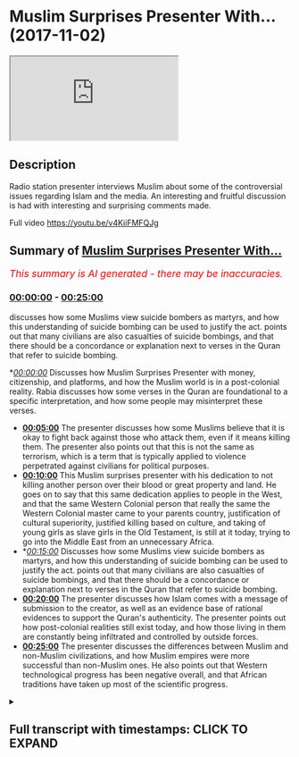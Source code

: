 # Muslim Surprises Presenter With... (2017-11-02)

<iframe loading='lazy' src='https://www.youtube.com/embed/VtiHUsuKhlE'></iframe>

## Description

Radio station presenter interviews Muslim about some of the controversial issues regarding Islam and the media. An interesting and fruitful discussion is had with interesting and surprising comments made.

Full video 
https://youtu.be/v4KiiFMFQJg

## Summary of [Muslim Surprises Presenter With...](https://www.youtube.com/watch?v=VtiHUsuKhlE)


*<span style="color:red; font-size:125%">This summary is AI generated - there may be inaccuracies</span>. [](/)*

### [00:00:00](https://www.youtube.com/watch?v=VtiHUsuKhlE&t=0) - [00:25:00](https://www.youtube.com/watch?v=VtiHUsuKhlE&t=1500)

discusses how some Muslims view suicide bombers as martyrs, and how this understanding of suicide bombing can be used to justify the act. points out that many civilians are also casualties of suicide bombings, and that there should be a concordance or explanation next to verses in the Quran that refer to suicide bombing.

**[00:00:00](https://www.youtube.com/watch?v=VtiHUsuKhlE&t=0)* Discusses how Muslim Surprises Presenter with money, citizenship, and platforms, and how the Muslim world is in a post-colonial reality. Rabia discusses how some verses in the Quran are foundational to a specific interpretation, and how some people may misinterpret these verses.
* **[00:05:00](https://www.youtube.com/watch?v=VtiHUsuKhlE&t=300)** The presenter discusses how some Muslims believe that it is okay to fight back against those who attack them, even if it means killing them. The presenter also points out that this is not the same as terrorism, which is a term that is typically applied to violence perpetrated against civilians for political purposes.
* **[00:10:00](https://www.youtube.com/watch?v=VtiHUsuKhlE&t=600)** This Muslim surprises presenter with his dedication to not killing another person over their blood or great property and land. He goes on to say that this same dedication applies to people in the West, and that the same Western Colonial person that really the same the Western Colonial master came to your parents country, justification of cultural superiority, justified killing based on culture, and taking of young girls as slave girls in the Old Testament, is still at it today, trying to go into the Middle East from an unnecessary Africa.
* **[00:15:00](https://www.youtube.com/watch?v=VtiHUsuKhlE&t=900)* Discusses how some Muslims view suicide bombers as martyrs, and how this understanding of suicide bombing can be used to justify the act. points out that many civilians are also casualties of suicide bombings, and that there should be a concordance or explanation next to verses in the Quran that refer to suicide bombing.
* **[00:20:00](https://www.youtube.com/watch?v=VtiHUsuKhlE&t=1200)** The presenter discusses how Islam comes with a message of submission to the creator, as well as an evidence base of rational evidences to support the Quran's authenticity. The presenter points out how post-colonial realities still exist today, and how those living in them are constantly being infiltrated and controlled by outside forces.
* **[00:25:00](https://www.youtube.com/watch?v=VtiHUsuKhlE&t=1500)** The presenter discusses the differences between Muslim and non-Muslim civilizations, and how Muslim empires were more successful than non-Muslim ones. He also points out that Western technological progress has been negative overall, and that African traditions have taken up most of the scientific progress.

<details><summary><h2>Full transcript with timestamps: CLICK TO EXPAND</h2></summary>

[0:00:00](https://youtu.be/VtiHUsuKhlE?t=0) finances play a massive part in this but  
[0:00:03](https://youtu.be/VtiHUsuKhlE?t=3) let's say go peace-loving or the ones  
[0:00:07](https://youtu.be/VtiHUsuKhlE?t=7) that follow Islam in the correct fashion  
[0:00:09](https://youtu.be/VtiHUsuKhlE?t=9) let's say in Saudi Arabia they they have  
[0:00:12](https://youtu.be/VtiHUsuKhlE?t=12) billions why would they not use that -  
[0:00:15](https://youtu.be/VtiHUsuKhlE?t=15) instead of giving citizenship - oh yeah  
[0:00:19](https://youtu.be/VtiHUsuKhlE?t=19) but still and now there's a massive  
[0:00:21](https://youtu.be/VtiHUsuKhlE?t=21) platform for us knowing certainty has  
[0:00:23](https://youtu.be/VtiHUsuKhlE?t=23) sadly Rabia citizenship yeah tell me  
[0:00:25](https://youtu.be/VtiHUsuKhlE?t=25) baby they'd have platforms their biggest  
[0:00:27](https://youtu.be/VtiHUsuKhlE?t=27) biggest channel anti-derivative arabiya  
[0:00:29](https://youtu.be/VtiHUsuKhlE?t=29) and it's almost you could say liberal  
[0:00:31](https://youtu.be/VtiHUsuKhlE?t=31) channel yes it's a liberal channel in  
[0:00:33](https://youtu.be/VtiHUsuKhlE?t=33) the sense they promote you could cook  
[0:00:35](https://youtu.be/VtiHUsuKhlE?t=35) you could say you could argue a twist  
[0:00:37](https://youtu.be/VtiHUsuKhlE?t=37) and liberal narrative so this is ironic  
[0:00:41](https://youtu.be/VtiHUsuKhlE?t=41) in a sense that the biggest channels in  
[0:00:43](https://youtu.be/VtiHUsuKhlE?t=43) the Muslim old are promoting the same  
[0:00:45](https://youtu.be/VtiHUsuKhlE?t=45) things that the Westeros and that's due  
[0:00:49](https://youtu.be/VtiHUsuKhlE?t=49) to the ties of money oil possibly it  
[0:00:52](https://youtu.be/VtiHUsuKhlE?t=52) could be but a generous Jew - I think a  
[0:00:55](https://youtu.be/VtiHUsuKhlE?t=55) post-colonial reality now Saudi Arabia  
[0:00:58](https://youtu.be/VtiHUsuKhlE?t=58) itself is used as an example wasn't  
[0:01:00](https://youtu.be/VtiHUsuKhlE?t=60) colonized by the British yeah  
[0:01:01](https://youtu.be/VtiHUsuKhlE?t=61) but the majority of countries in North  
[0:01:04](https://youtu.be/VtiHUsuKhlE?t=64) Africa yeah including memory foam which  
[0:01:07](https://youtu.be/VtiHUsuKhlE?t=67) is Egypt were cordoned : Viper Egypt  
[0:01:09](https://youtu.be/VtiHUsuKhlE?t=69) there by Britain or France yeah so that  
[0:01:13](https://youtu.be/VtiHUsuKhlE?t=73) mentality obviously the African  
[0:01:14](https://youtu.be/VtiHUsuKhlE?t=74) countries themselves and have the other  
[0:01:16](https://youtu.be/VtiHUsuKhlE?t=76) effects of that muscular in the reality  
[0:01:18](https://youtu.be/VtiHUsuKhlE?t=78) which is why you'll find in a lot of our  
[0:01:20](https://youtu.be/VtiHUsuKhlE?t=80) countries you're getting African would  
[0:01:24](https://youtu.be/VtiHUsuKhlE?t=84) you make it more like Caribbean yeah so  
[0:01:26](https://youtu.be/VtiHUsuKhlE?t=86) what you're originally African let's say  
[0:01:29](https://youtu.be/VtiHUsuKhlE?t=89) yeah that reality has spillover to  
[0:01:32](https://youtu.be/VtiHUsuKhlE?t=92) seeing things like hey no fair and  
[0:01:34](https://youtu.be/VtiHUsuKhlE?t=94) lovely fur lovely the white is something  
[0:01:37](https://youtu.be/VtiHUsuKhlE?t=97) that wipe the skin basically so it  
[0:01:39](https://youtu.be/VtiHUsuKhlE?t=99) ranges now the post-colonial reality  
[0:01:41](https://youtu.be/VtiHUsuKhlE?t=101) ranges from finding Beauty aesthetically  
[0:01:44](https://youtu.be/VtiHUsuKhlE?t=104) have seen more white it's actually being  
[0:01:47](https://youtu.be/VtiHUsuKhlE?t=107) an agreement with everything the white  
[0:01:48](https://youtu.be/VtiHUsuKhlE?t=108) colonial post-colonial master tells you  
[0:01:50](https://youtu.be/VtiHUsuKhlE?t=110) that is true and we don't know how much  
[0:01:52](https://youtu.be/VtiHUsuKhlE?t=112) this has encroached us this is important  
[0:01:54](https://youtu.be/VtiHUsuKhlE?t=114) so much that now every question you  
[0:01:56](https://youtu.be/VtiHUsuKhlE?t=116) asked I promise you is going to have a  
[0:01:58](https://youtu.be/VtiHUsuKhlE?t=118) Western colonial post-colonial slum and  
[0:02:02](https://youtu.be/VtiHUsuKhlE?t=122) that's orient what you're going to say  
[0:02:06](https://youtu.be/VtiHUsuKhlE?t=126) we could even like before when you  
[0:02:10](https://youtu.be/VtiHUsuKhlE?t=130) before you came in Linda but you had no  
[0:02:13](https://youtu.be/VtiHUsuKhlE?t=133) crane here and we've been quoted by why  
[0:02:15](https://youtu.be/VtiHUsuKhlE?t=135) does it have I think like you said how  
[0:02:17](https://youtu.be/VtiHUsuKhlE?t=137) the Western media portrayal is why thank  
[0:02:20](https://youtu.be/VtiHUsuKhlE?t=140) you  
[0:02:21](https://youtu.be/VtiHUsuKhlE?t=141) this is it they should be the way to  
[0:02:22](https://youtu.be/VtiHUsuKhlE?t=142) lighten that disease look hat because  
[0:02:28](https://youtu.be/VtiHUsuKhlE?t=148) someone asked me platform and I'll put  
[0:02:30](https://youtu.be/VtiHUsuKhlE?t=150) you up with regards to the Koala vigil  
[0:02:34](https://youtu.be/VtiHUsuKhlE?t=154) smart broom when it's my recognizes a  
[0:02:42](https://youtu.be/VtiHUsuKhlE?t=162) smart man that makes you smart so  
[0:02:43](https://youtu.be/VtiHUsuKhlE?t=163) telling someone said that there's  
[0:02:50](https://youtu.be/VtiHUsuKhlE?t=170) certain parts of the Quran as well as  
[0:02:52](https://youtu.be/VtiHUsuKhlE?t=172) the Bible updated so when I raised  
[0:02:55](https://youtu.be/VtiHUsuKhlE?t=175) points surrounding violence yeah waging  
[0:02:58](https://youtu.be/VtiHUsuKhlE?t=178) a holy war G has once again the  
[0:03:01](https://youtu.be/VtiHUsuKhlE?t=181) post-colonial start as slot spots there  
[0:03:03](https://youtu.be/VtiHUsuKhlE?t=183) what the narratives us having with that  
[0:03:06](https://youtu.be/VtiHUsuKhlE?t=186) Polly is important to duty before I'm  
[0:03:10](https://youtu.be/VtiHUsuKhlE?t=190) going to be asking questions that people  
[0:03:11](https://youtu.be/VtiHUsuKhlE?t=191) ask me as well I'm practicing Muslim so  
[0:03:16](https://youtu.be/VtiHUsuKhlE?t=196) I just want to know when looking at the  
[0:03:19](https://youtu.be/VtiHUsuKhlE?t=199) Quran yeah how can you and see what is  
[0:03:22](https://youtu.be/VtiHUsuKhlE?t=202) metaphorically may be the case and what  
[0:03:25](https://youtu.be/VtiHUsuKhlE?t=205) it's not like before you go ok chapter 3  
[0:03:28](https://youtu.be/VtiHUsuKhlE?t=208) verse 7 who told you that it tells you  
[0:03:29](https://youtu.be/VtiHUsuKhlE?t=209) that you that submit away mmm what  
[0:03:31](https://youtu.be/VtiHUsuKhlE?t=211) commands will hum no Lupita not too  
[0:03:34](https://youtu.be/VtiHUsuKhlE?t=214) shabby and so since that this book has  
[0:03:36](https://youtu.be/VtiHUsuKhlE?t=216) in it  
[0:03:37](https://youtu.be/VtiHUsuKhlE?t=217) verses which are basically ambiguous and  
[0:03:40](https://youtu.be/VtiHUsuKhlE?t=220) other verses which are foundational to  
[0:03:42](https://youtu.be/VtiHUsuKhlE?t=222) no I'm reading the Quran how am I  
[0:03:48](https://youtu.be/VtiHUsuKhlE?t=228) supposed to know each one so one good  
[0:03:50](https://youtu.be/VtiHUsuKhlE?t=230) question as we push into the answer to a  
[0:03:51](https://youtu.be/VtiHUsuKhlE?t=231) question is that  
[0:03:52](https://youtu.be/VtiHUsuKhlE?t=232) those verses which speak in a way which  
[0:03:55](https://youtu.be/VtiHUsuKhlE?t=235) can only be interpreted in a way in one  
[0:03:57](https://youtu.be/VtiHUsuKhlE?t=237) way are the foundational verses for  
[0:03:59](https://youtu.be/VtiHUsuKhlE?t=239) example chapter 112  
[0:04:02](https://youtu.be/VtiHUsuKhlE?t=242) verse 1 to 4 put although I say DS Allah  
[0:04:05](https://youtu.be/VtiHUsuKhlE?t=245) will block one and only  
[0:04:06](https://youtu.be/VtiHUsuKhlE?t=246) so we believe in only one but did normal  
[0:04:08](https://youtu.be/VtiHUsuKhlE?t=248) so that's going to come out saying  
[0:04:10](https://youtu.be/VtiHUsuKhlE?t=250) two girls or three a Christian might say  
[0:04:12](https://youtu.be/VtiHUsuKhlE?t=252) I believe in the Trinity three one or  
[0:04:13](https://youtu.be/VtiHUsuKhlE?t=253) three  
[0:04:14](https://youtu.be/VtiHUsuKhlE?t=254) we don't have that we don't have that  
[0:04:15](https://youtu.be/VtiHUsuKhlE?t=255) confusion so we say football all I have  
[0:04:18](https://youtu.be/VtiHUsuKhlE?t=258) is a foundational verse no one can come  
[0:04:19](https://youtu.be/VtiHUsuKhlE?t=259) back and say look hold on if you don't  
[0:04:21](https://youtu.be/VtiHUsuKhlE?t=261) believe in blue velour head or we have a  
[0:04:24](https://youtu.be/VtiHUsuKhlE?t=264) different interpretation no one in the  
[0:04:25](https://youtu.be/VtiHUsuKhlE?t=265) history of Islam and I said that so  
[0:04:26](https://youtu.be/VtiHUsuKhlE?t=266) that's the foundational but that's not a  
[0:04:28](https://youtu.be/VtiHUsuKhlE?t=268) metaphoric verse and cannot be subject  
[0:04:30](https://youtu.be/VtiHUsuKhlE?t=270) to a different interpretation but then I  
[0:04:33](https://youtu.be/VtiHUsuKhlE?t=273) think you're coming from a place of  
[0:04:34](https://youtu.be/VtiHUsuKhlE?t=274) being educated because there's many  
[0:04:37](https://youtu.be/VtiHUsuKhlE?t=277) people that I feel whether that be in  
[0:04:40](https://youtu.be/VtiHUsuKhlE?t=280) rural places of the Middle East or even  
[0:04:42](https://youtu.be/VtiHUsuKhlE?t=282) here where they're looking for belonging  
[0:04:44](https://youtu.be/VtiHUsuKhlE?t=284) and they attach themselves to certain  
[0:04:45](https://youtu.be/VtiHUsuKhlE?t=285) groups how would they how you eloquently  
[0:04:48](https://youtu.be/VtiHUsuKhlE?t=288) explained that how would they know that  
[0:04:50](https://youtu.be/VtiHUsuKhlE?t=290) for example someone's message me saying  
[0:04:51](https://youtu.be/VtiHUsuKhlE?t=291) in the Quran it says and kill them  
[0:04:53](https://youtu.be/VtiHUsuKhlE?t=293) wherever you find them and turn them out  
[0:04:55](https://youtu.be/VtiHUsuKhlE?t=295) from where they have turned to you out  
[0:04:57](https://youtu.be/VtiHUsuKhlE?t=297) okay that's slow so let me let me  
[0:04:59](https://youtu.be/VtiHUsuKhlE?t=299) quickly answer both question okay boy  
[0:05:01](https://youtu.be/VtiHUsuKhlE?t=301) you've what you've posited in the first  
[0:05:03](https://youtu.be/VtiHUsuKhlE?t=303) instance is called an argument ignorance  
[0:05:05](https://youtu.be/VtiHUsuKhlE?t=305) it's a fallacy in logic okay so if you  
[0:05:07](https://youtu.be/VtiHUsuKhlE?t=307) don't know something exists it doesn't  
[0:05:08](https://youtu.be/VtiHUsuKhlE?t=308) mean as pulse so if I say okay this  
[0:05:11](https://youtu.be/VtiHUsuKhlE?t=311) person doesn't know it therefore it must  
[0:05:12](https://youtu.be/VtiHUsuKhlE?t=312) be false that's called an argument from  
[0:05:14](https://youtu.be/VtiHUsuKhlE?t=314) ignorance if I say as was the case that  
[0:05:16](https://youtu.be/VtiHUsuKhlE?t=316) Neptune doesn't exist because I can't  
[0:05:18](https://youtu.be/VtiHUsuKhlE?t=318) see it it couldn't see Neptune at one  
[0:05:19](https://youtu.be/VtiHUsuKhlE?t=319) point yeah and they have to kind of find  
[0:05:22](https://youtu.be/VtiHUsuKhlE?t=322) that you the time Neptune after you they  
[0:05:24](https://youtu.be/VtiHUsuKhlE?t=324) have to track your based on planet it  
[0:05:26](https://youtu.be/VtiHUsuKhlE?t=326) doesn't exist therefore it doesn't exist  
[0:05:28](https://youtu.be/VtiHUsuKhlE?t=328) that's an island with midnight so for my  
[0:05:29](https://youtu.be/VtiHUsuKhlE?t=329) logical perspective it doesn't carry any  
[0:05:31](https://youtu.be/VtiHUsuKhlE?t=331) weight people don't understand things  
[0:05:33](https://youtu.be/VtiHUsuKhlE?t=333) they have to get educated that Francis  
[0:05:34](https://youtu.be/VtiHUsuKhlE?t=334) Bacon said knowledge is power it's not  
[0:05:36](https://youtu.be/VtiHUsuKhlE?t=336) my problem but there is an excuse in  
[0:05:39](https://youtu.be/VtiHUsuKhlE?t=339) this time moving that it would be nice  
[0:05:40](https://youtu.be/VtiHUsuKhlE?t=340) how it is more like someone ignorant God  
[0:05:42](https://youtu.be/VtiHUsuKhlE?t=342) will take care of them  
[0:05:43](https://youtu.be/VtiHUsuKhlE?t=343) accordance with the knowledge that they  
[0:05:45](https://youtu.be/VtiHUsuKhlE?t=345) know yeah not even in Christianity if  
[0:05:47](https://youtu.be/VtiHUsuKhlE?t=347) there's life you will be treated on on  
[0:05:49](https://youtu.be/VtiHUsuKhlE?t=349) the basis of what light you know you  
[0:05:52](https://youtu.be/VtiHUsuKhlE?t=352) don't know how ever so let's look at in  
[0:05:56](https://youtu.be/VtiHUsuKhlE?t=356) the most basic way possible you have  
[0:05:58](https://youtu.be/VtiHUsuKhlE?t=358) young people that I've seen that many of  
[0:06:00](https://youtu.be/VtiHUsuKhlE?t=360) their family members are being killed  
[0:06:03](https://youtu.be/VtiHUsuKhlE?t=363) due to Western performing some program  
[0:06:05](https://youtu.be/VtiHUsuKhlE?t=365) and then they need whether it's ignorant  
[0:06:08](https://youtu.be/VtiHUsuKhlE?t=368) individual that's parts of group and  
[0:06:09](https://youtu.be/VtiHUsuKhlE?t=369) says listen the Quran justifies us going  
[0:06:12](https://youtu.be/VtiHUsuKhlE?t=372) and killing these people that are  
[0:06:13](https://youtu.be/VtiHUsuKhlE?t=373) killing us or as answers  
[0:06:14](https://youtu.be/VtiHUsuKhlE?t=374) now you've measured is why so let me  
[0:06:15](https://youtu.be/VtiHUsuKhlE?t=375) then meet let me put this in the  
[0:06:17](https://youtu.be/VtiHUsuKhlE?t=377) simplest way possible  
[0:06:18](https://youtu.be/VtiHUsuKhlE?t=378) try and make it yeah certifiable next up  
[0:06:21](https://youtu.be/VtiHUsuKhlE?t=381) blame  
[0:06:21](https://youtu.be/VtiHUsuKhlE?t=381) okay so the blog has in it like you just  
[0:06:24](https://youtu.be/VtiHUsuKhlE?t=384) mentioned chapter nine verse five yeah  
[0:06:26](https://youtu.be/VtiHUsuKhlE?t=386) what you just mentioned before kill the  
[0:06:28](https://youtu.be/VtiHUsuKhlE?t=388) women to climb up laughs kind of you can  
[0:06:30](https://youtu.be/VtiHUsuKhlE?t=390) you can say that right so you just rich  
[0:06:31](https://youtu.be/VtiHUsuKhlE?t=391) in top of the mango spike okay that's  
[0:06:34](https://youtu.be/VtiHUsuKhlE?t=394) the problem because why you know mention  
[0:06:35](https://youtu.be/VtiHUsuKhlE?t=395) in chapter 9 verse 1 2 3 4 5 & 6 then 7  
[0:06:39](https://youtu.be/VtiHUsuKhlE?t=399) but their decibel reading out of context  
[0:06:41](https://youtu.be/VtiHUsuKhlE?t=401) yeah so chapter 9 verses 1 to 4  
[0:06:44](https://youtu.be/VtiHUsuKhlE?t=404) stipulates that there was some kind of  
[0:06:45](https://youtu.be/VtiHUsuKhlE?t=405) agreement between the Muslims and at  
[0:06:48](https://youtu.be/VtiHUsuKhlE?t=408) that particular time the pagan Arabs  
[0:06:49](https://youtu.be/VtiHUsuKhlE?t=409) they animated an agreement  
[0:06:51](https://youtu.be/VtiHUsuKhlE?t=411) what's up muzzle taken have a guitar  
[0:06:53](https://youtu.be/VtiHUsuKhlE?t=413) absorb a bullet in so at the time of  
[0:06:56](https://youtu.be/VtiHUsuKhlE?t=416) Muhammad Ali Kemp's know people that I  
[0:06:58](https://youtu.be/VtiHUsuKhlE?t=418) just really become Muslim and people  
[0:07:01](https://youtu.be/VtiHUsuKhlE?t=421) that stayed upon the religion of their  
[0:07:02](https://youtu.be/VtiHUsuKhlE?t=422) forefathers and believed in a  
[0:07:03](https://youtu.be/VtiHUsuKhlE?t=423) multiplicity of gods  
[0:07:04](https://youtu.be/VtiHUsuKhlE?t=424) ok so they believed in different statute  
[0:07:07](https://youtu.be/VtiHUsuKhlE?t=427) goes that they used to worship yeah so  
[0:07:09](https://youtu.be/VtiHUsuKhlE?t=429) there was an agreement between those two  
[0:07:11](https://youtu.be/VtiHUsuKhlE?t=431) camps between the Muslims and the pagan  
[0:07:14](https://youtu.be/VtiHUsuKhlE?t=434) Arabs now the first verse of chapter 9  
[0:07:16](https://youtu.be/VtiHUsuKhlE?t=436) which is possible to tell ba and the  
[0:07:18](https://youtu.be/VtiHUsuKhlE?t=438) Quran says that they're basically that  
[0:07:20](https://youtu.be/VtiHUsuKhlE?t=440) they have these pagan Arabs have not the  
[0:07:24](https://youtu.be/VtiHUsuKhlE?t=444) agreement has been hoping that taken  
[0:07:27](https://youtu.be/VtiHUsuKhlE?t=447) care of in other words that they have  
[0:07:30](https://youtu.be/VtiHUsuKhlE?t=450) betrayed the agreement then it continues  
[0:07:33](https://youtu.be/VtiHUsuKhlE?t=453) talking about what you should do it says  
[0:07:35](https://youtu.be/VtiHUsuKhlE?t=455) find that what you kill them when you  
[0:07:37](https://youtu.be/VtiHUsuKhlE?t=457) find them etc talking about in the  
[0:07:40](https://youtu.be/VtiHUsuKhlE?t=460) context of war is now at war has been  
[0:07:42](https://youtu.be/VtiHUsuKhlE?t=462) issued just like in any international  
[0:07:44](https://youtu.be/VtiHUsuKhlE?t=464) relationship where you have a treaty  
[0:07:47](https://youtu.be/VtiHUsuKhlE?t=467) that's I'm gay it was look my treaty  
[0:07:50](https://youtu.be/VtiHUsuKhlE?t=470) that signed international relations  
[0:07:52](https://youtu.be/VtiHUsuKhlE?t=472) perspective that mountains been broken  
[0:07:54](https://youtu.be/VtiHUsuKhlE?t=474) and now one party has the right to  
[0:07:56](https://youtu.be/VtiHUsuKhlE?t=476) offend it's also offend will defend  
[0:07:59](https://youtu.be/VtiHUsuKhlE?t=479) itself on the offending pipe yeah here  
[0:08:01](https://youtu.be/VtiHUsuKhlE?t=481) is in chapter 2 verse 1 mighty he says  
[0:08:04](https://youtu.be/VtiHUsuKhlE?t=484) well positively dealing you but even  
[0:08:06](https://youtu.be/VtiHUsuKhlE?t=486) when I tell him in a lie that you do not  
[0:08:09](https://youtu.be/VtiHUsuKhlE?t=489) see that fight those people who fight  
[0:08:11](https://youtu.be/VtiHUsuKhlE?t=491) you and don't go across the bounds was  
[0:08:13](https://youtu.be/VtiHUsuKhlE?t=493) God doesn't like those who go across the  
[0:08:15](https://youtu.be/VtiHUsuKhlE?t=495) bow so that still relate to you today  
[0:08:17](https://youtu.be/VtiHUsuKhlE?t=497) find those people who'd want you  
[0:08:21](https://youtu.be/VtiHUsuKhlE?t=501) basically Islamic law pacifistic  
[0:08:24](https://youtu.be/VtiHUsuKhlE?t=504) so we're not saying that you know the  
[0:08:28](https://youtu.be/VtiHUsuKhlE?t=508) idea of sorry but I'm gonna do the  
[0:08:30](https://youtu.be/VtiHUsuKhlE?t=510) crudest those terms are not fencing  
[0:08:31](https://youtu.be/VtiHUsuKhlE?t=511) nationís but the idea of slapping  
[0:08:34](https://youtu.be/VtiHUsuKhlE?t=514) someone that she can give them the other  
[0:08:35](https://youtu.be/VtiHUsuKhlE?t=515) G we don't have that idea  
[0:08:38](https://youtu.be/VtiHUsuKhlE?t=518) we have if someone's like to to cheat  
[0:08:40](https://youtu.be/VtiHUsuKhlE?t=520) you are allowed to slap them back on  
[0:08:42](https://youtu.be/VtiHUsuKhlE?t=522) their cheek okay II understand so if  
[0:08:45](https://youtu.be/VtiHUsuKhlE?t=525) someone attacks me on the road yeah yeah  
[0:08:47](https://youtu.be/VtiHUsuKhlE?t=527) I'm allowed to fight them so then would  
[0:08:49](https://youtu.be/VtiHUsuKhlE?t=529) you say basically will defense so from  
[0:08:52](https://youtu.be/VtiHUsuKhlE?t=532) an international relations respect yeah  
[0:08:54](https://youtu.be/VtiHUsuKhlE?t=534) different country is being attacked they  
[0:08:57](https://youtu.be/VtiHUsuKhlE?t=537) must fight back it's not about that they  
[0:08:59](https://youtu.be/VtiHUsuKhlE?t=539) should fight back will they have the  
[0:09:01](https://youtu.be/VtiHUsuKhlE?t=541) option of like they actually you have to  
[0:09:03](https://youtu.be/VtiHUsuKhlE?t=543) do this them to fight back after me oh  
[0:09:04](https://youtu.be/VtiHUsuKhlE?t=544) so you're saying that it's okay for them  
[0:09:07](https://youtu.be/VtiHUsuKhlE?t=547) to defend themselves to defend so what's  
[0:09:11](https://youtu.be/VtiHUsuKhlE?t=551) happening now what okay so terrorism is  
[0:09:16](https://youtu.be/VtiHUsuKhlE?t=556) basically you said that everything that  
[0:09:20](https://youtu.be/VtiHUsuKhlE?t=560) we think about is from a Western  
[0:09:24](https://youtu.be/VtiHUsuKhlE?t=564) ideology  
[0:09:25](https://youtu.be/VtiHUsuKhlE?t=565) however Zi and myself have spoken about  
[0:09:28](https://youtu.be/VtiHUsuKhlE?t=568) this in the past  
[0:09:29](https://youtu.be/VtiHUsuKhlE?t=569) we're on air management I'm not going to  
[0:09:33](https://youtu.be/VtiHUsuKhlE?t=573) justify your however I can understand  
[0:09:36](https://youtu.be/VtiHUsuKhlE?t=576) that  
[0:09:36](https://youtu.be/VtiHUsuKhlE?t=576) I see could continuous bomb into my  
[0:09:39](https://youtu.be/VtiHUsuKhlE?t=579) country yeah  
[0:09:40](https://youtu.be/VtiHUsuKhlE?t=580) if that means a couple casualties hey  
[0:09:42](https://youtu.be/VtiHUsuKhlE?t=582) how will you see it from the outside as  
[0:09:45](https://youtu.be/VtiHUsuKhlE?t=585) necessarily a bad thing in a way the  
[0:09:46](https://youtu.be/VtiHUsuKhlE?t=586) West is asking for it to a degree but is  
[0:09:49](https://youtu.be/VtiHUsuKhlE?t=589) it justified then yeah as much as a part  
[0:09:51](https://youtu.be/VtiHUsuKhlE?t=591) of it so it's not just look it's written  
[0:09:54](https://youtu.be/VtiHUsuKhlE?t=594) may their chapter 5 verse 32 it says in  
[0:09:58](https://youtu.be/VtiHUsuKhlE?t=598) them under the knife whoever kills one  
[0:10:00](https://youtu.be/VtiHUsuKhlE?t=600) person devotedness  
[0:10:01](https://youtu.be/VtiHUsuKhlE?t=601) for not killing another person over  
[0:10:03](https://youtu.be/VtiHUsuKhlE?t=603) their blood or great property and land  
[0:10:06](https://youtu.be/VtiHUsuKhlE?t=606) again hunted and I said you know it's as  
[0:10:08](https://youtu.be/VtiHUsuKhlE?t=608) if if humanity so killing one innocent  
[0:10:11](https://youtu.be/VtiHUsuKhlE?t=611) person or the lady who's little almost  
[0:10:12](https://youtu.be/VtiHUsuKhlE?t=612) there was kidding  
[0:10:13](https://youtu.be/VtiHUsuKhlE?t=613) like they love you right that's a very  
[0:10:14](https://youtu.be/VtiHUsuKhlE?t=614) famous person underline the point big is  
[0:10:17](https://youtu.be/VtiHUsuKhlE?t=617) this you just have to think yeah the  
[0:10:22](https://youtu.be/VtiHUsuKhlE?t=622) difference is this if they're combatants  
[0:10:24](https://youtu.be/VtiHUsuKhlE?t=624) and text you that is a combatant someone  
[0:10:27](https://youtu.be/VtiHUsuKhlE?t=627) who wants to fight you whereas if it's a  
[0:10:30](https://youtu.be/VtiHUsuKhlE?t=630) non-combatants someone who isn't  
[0:10:32](https://youtu.be/VtiHUsuKhlE?t=632) the Prophet told us you're not allowed  
[0:10:34](https://youtu.be/VtiHUsuKhlE?t=634) to kill categories of people of them are  
[0:10:36](https://youtu.be/VtiHUsuKhlE?t=636) they're non-combative women children  
[0:10:38](https://youtu.be/VtiHUsuKhlE?t=638) even most priests you don't have to cut  
[0:10:40](https://youtu.be/VtiHUsuKhlE?t=640) down trees very stupid question yeah  
[0:10:43](https://youtu.be/VtiHUsuKhlE?t=643) well it's not a play it's very stupid  
[0:10:45](https://youtu.be/VtiHUsuKhlE?t=645) by the way this is not something  
[0:10:46](https://youtu.be/VtiHUsuKhlE?t=646) controversial the only reason and I'll  
[0:10:48](https://youtu.be/VtiHUsuKhlE?t=648) tell you once again the only reason why  
[0:10:50](https://youtu.be/VtiHUsuKhlE?t=650) you asking this question is actually is  
[0:10:52](https://youtu.be/VtiHUsuKhlE?t=652) sad enough and funny enough I'll tell  
[0:10:54](https://youtu.be/VtiHUsuKhlE?t=654) you why I said nothing was funny it's  
[0:10:56](https://youtu.be/VtiHUsuKhlE?t=656) sad because actually the same reason  
[0:10:58](https://youtu.be/VtiHUsuKhlE?t=658) you're asking it is because the same  
[0:11:01](https://youtu.be/VtiHUsuKhlE?t=661) Western colonial person that really the  
[0:11:05](https://youtu.be/VtiHUsuKhlE?t=665) same the Western colonial master came to  
[0:11:07](https://youtu.be/VtiHUsuKhlE?t=667) your parents country yeah yeah and they  
[0:11:11](https://youtu.be/VtiHUsuKhlE?t=671) did that because they justified cultural  
[0:11:13](https://youtu.be/VtiHUsuKhlE?t=673) superiority they said we are culturally  
[0:11:15](https://youtu.be/VtiHUsuKhlE?t=675) we are culturally superior to your  
[0:11:17](https://youtu.be/VtiHUsuKhlE?t=677) parents yeah they have been traveled  
[0:11:20](https://youtu.be/VtiHUsuKhlE?t=680) religion and the African tribal systems  
[0:11:22](https://youtu.be/VtiHUsuKhlE?t=682) are inferior systems and therefore we we  
[0:11:27](https://youtu.be/VtiHUsuKhlE?t=687) have a culture which we need to give to  
[0:11:29](https://youtu.be/VtiHUsuKhlE?t=689) these individuals push revolution pour  
[0:11:31](https://youtu.be/VtiHUsuKhlE?t=691) culture I think the same reason now now  
[0:11:34](https://youtu.be/VtiHUsuKhlE?t=694) it's being moved from the corner  
[0:11:35](https://youtu.be/VtiHUsuKhlE?t=695) colonial landscape to a hospital or  
[0:11:37](https://youtu.be/VtiHUsuKhlE?t=697) landscape you still have the equatorial  
[0:11:39](https://youtu.be/VtiHUsuKhlE?t=699) region Wanek western USA that is  
[0:11:43](https://youtu.be/VtiHUsuKhlE?t=703) attempting now to go into the Middle  
[0:11:44](https://youtu.be/VtiHUsuKhlE?t=704) East from an unnecessary Africa as much  
[0:11:46](https://youtu.be/VtiHUsuKhlE?t=706) as much for colonial economic reasons so  
[0:11:50](https://youtu.be/VtiHUsuKhlE?t=710) they've had to invent a narrative this  
[0:11:52](https://youtu.be/VtiHUsuKhlE?t=712) narrative is a narrative of Samuel  
[0:11:54](https://youtu.be/VtiHUsuKhlE?t=714) Huntington a clash of civilizations and  
[0:11:57](https://youtu.be/VtiHUsuKhlE?t=717) a civilization a civilizational clash  
[0:11:59](https://youtu.be/VtiHUsuKhlE?t=719) between the Muslims and the Western  
[0:12:01](https://youtu.be/VtiHUsuKhlE?t=721) Hemisphere that narrative now which has  
[0:12:03](https://youtu.be/VtiHUsuKhlE?t=723) been invented yeah people are starting  
[0:12:06](https://youtu.be/VtiHUsuKhlE?t=726) to believe in it because they're not  
[0:12:07](https://youtu.be/VtiHUsuKhlE?t=727) critical thinkers they don't thinking  
[0:12:08](https://youtu.be/VtiHUsuKhlE?t=728) okay well actually what is special about  
[0:12:10](https://youtu.be/VtiHUsuKhlE?t=730) this version of Quran because actually  
[0:12:13](https://youtu.be/VtiHUsuKhlE?t=733) if you look at the Old Testament book of  
[0:12:14](https://youtu.be/VtiHUsuKhlE?t=734) numbers 31 18 it says not only did you  
[0:12:18](https://youtu.be/VtiHUsuKhlE?t=738) kill the enemy but you take the young  
[0:12:20](https://youtu.be/VtiHUsuKhlE?t=740) girls as slave girls and in the Old  
[0:12:22](https://youtu.be/VtiHUsuKhlE?t=742) Testament right yeah so in other words  
[0:12:24](https://youtu.be/VtiHUsuKhlE?t=744) prepubescence you take them you slightly  
[0:12:26](https://youtu.be/VtiHUsuKhlE?t=746) enslave them you rape them you can rate  
[0:12:28](https://youtu.be/VtiHUsuKhlE?t=748) them almost almost it also says that  
[0:12:30](https://youtu.be/VtiHUsuKhlE?t=750) most of the commentators have said that  
[0:12:33](https://youtu.be/VtiHUsuKhlE?t=753) no one I had not come across one single  
[0:12:35](https://youtu.be/VtiHUsuKhlE?t=755) common to our country that has actually  
[0:12:37](https://youtu.be/VtiHUsuKhlE?t=757) differed from that understanding that  
[0:12:40](https://youtu.be/VtiHUsuKhlE?t=760) literally comes  
[0:12:42](https://youtu.be/VtiHUsuKhlE?t=762) so why don't we talk about that verse  
[0:12:43](https://youtu.be/VtiHUsuKhlE?t=763) because that was actually more dramatic  
[0:12:45](https://youtu.be/VtiHUsuKhlE?t=765) than any person that we're on didn't  
[0:12:47](https://youtu.be/VtiHUsuKhlE?t=767) fight but then when when we look at the  
[0:12:50](https://youtu.be/VtiHUsuKhlE?t=770) Old Testament oftentimes that the death  
[0:12:54](https://youtu.be/VtiHUsuKhlE?t=774) of Jesus does away with a lot of the old  
[0:12:56](https://youtu.be/VtiHUsuKhlE?t=776) practices in the Old Testament so the  
[0:12:58](https://youtu.be/VtiHUsuKhlE?t=778) New Testament so Matthew so it says  
[0:13:01](https://youtu.be/VtiHUsuKhlE?t=781) Jesus says I'm not coming to do it  
[0:13:02](https://youtu.be/VtiHUsuKhlE?t=782) without comfort affirm them what is the  
[0:13:04](https://youtu.be/VtiHUsuKhlE?t=784) word firmly this is a discussion but the  
[0:13:07](https://youtu.be/VtiHUsuKhlE?t=787) thing is as follows if Jesus Christ is  
[0:13:09](https://youtu.be/VtiHUsuKhlE?t=789) God if Jesus Christ is God that is the  
[0:13:12](https://youtu.be/VtiHUsuKhlE?t=792) Nicene Creed through 2580 understanding  
[0:13:15](https://youtu.be/VtiHUsuKhlE?t=795) of Christianity yeah he is the author of  
[0:13:18](https://youtu.be/VtiHUsuKhlE?t=798) the Old Testament because the Father the  
[0:13:20](https://youtu.be/VtiHUsuKhlE?t=800) sign of the Holy Spirit or one therefore  
[0:13:22](https://youtu.be/VtiHUsuKhlE?t=802) those texts induce wanna be like  
[0:13:24](https://youtu.be/VtiHUsuKhlE?t=804) Deuteronomy chapter 21 verse 10 Jude  
[0:13:27](https://youtu.be/VtiHUsuKhlE?t=807) numbers chapter 31 verse 18 and other  
[0:13:30](https://youtu.be/VtiHUsuKhlE?t=810) verses which are very very much  
[0:13:32](https://youtu.be/VtiHUsuKhlE?t=812) you know vicious you could say very  
[0:13:35](https://youtu.be/VtiHUsuKhlE?t=815) vicious these are not only authored by  
[0:13:39](https://youtu.be/VtiHUsuKhlE?t=819) Jesus Christ but they sanctioned by him  
[0:13:41](https://youtu.be/VtiHUsuKhlE?t=821) himself because he is God so if the  
[0:13:44](https://youtu.be/VtiHUsuKhlE?t=824) argument is that the Old Testament is  
[0:13:46](https://youtu.be/VtiHUsuKhlE?t=826) the New Testament yeah well Jesus must  
[0:13:49](https://youtu.be/VtiHUsuKhlE?t=829) have read all of the Old Testament  
[0:13:51](https://youtu.be/VtiHUsuKhlE?t=831) because he's God yeah a lot of questions  
[0:13:54](https://youtu.be/VtiHUsuKhlE?t=834) are even after you move across the  
[0:13:55](https://youtu.be/VtiHUsuKhlE?t=835) Trinity but coming back to offending  
[0:13:57](https://youtu.be/VtiHUsuKhlE?t=837) your country you'll say that in terms of  
[0:14:01](https://youtu.be/VtiHUsuKhlE?t=841) you can defend yourself if there's a  
[0:14:03](https://youtu.be/VtiHUsuKhlE?t=843) combatant but my thing is how the  
[0:14:05](https://youtu.be/VtiHUsuKhlE?t=845) Western world is set up in invading many  
[0:14:09](https://youtu.be/VtiHUsuKhlE?t=849) countries how would you then defend your  
[0:14:12](https://youtu.be/VtiHUsuKhlE?t=852) country because you're not gonna go to  
[0:14:14](https://youtu.be/VtiHUsuKhlE?t=854) if you know Trump sits down to either  
[0:14:16](https://youtu.be/VtiHUsuKhlE?t=856) male for example if thou do you defend  
[0:14:21](https://youtu.be/VtiHUsuKhlE?t=861) if you're seated right if you live in  
[0:14:24](https://youtu.be/VtiHUsuKhlE?t=864) those countries and people come into  
[0:14:25](https://youtu.be/VtiHUsuKhlE?t=865) those countries trying to attack you and  
[0:14:28](https://youtu.be/VtiHUsuKhlE?t=868) take your sovereignty away as a  
[0:14:29](https://youtu.be/VtiHUsuKhlE?t=869) independent autonomous human being you  
[0:14:32](https://youtu.be/VtiHUsuKhlE?t=872) do the same thing as the Kenyans did  
[0:14:33](https://youtu.be/VtiHUsuKhlE?t=873) when the British came to invade you  
[0:14:35](https://youtu.be/VtiHUsuKhlE?t=875) fight back and it would have been cool  
[0:14:37](https://youtu.be/VtiHUsuKhlE?t=877) terrorism as we call flying through your  
[0:14:39](https://youtu.be/VtiHUsuKhlE?t=879) land  
[0:14:39](https://youtu.be/VtiHUsuKhlE?t=879) exactly okay so Susan so my thing is  
[0:14:42](https://youtu.be/VtiHUsuKhlE?t=882) because we know now that technology is  
[0:14:45](https://youtu.be/VtiHUsuKhlE?t=885) so advanced from when the Quran was  
[0:14:48](https://youtu.be/VtiHUsuKhlE?t=888) written then it's not as simple assault  
[0:14:51](https://youtu.be/VtiHUsuKhlE?t=891) as running into York  
[0:14:52](https://youtu.be/VtiHUsuKhlE?t=892) tree and you having a what punch others  
[0:14:56](https://youtu.be/VtiHUsuKhlE?t=896) whether the same time she blows it up up  
[0:14:59](https://youtu.be/VtiHUsuKhlE?t=899) in fact doesn't have these because I had  
[0:15:01](https://youtu.be/VtiHUsuKhlE?t=901) these with the Prophet Muhammad they had  
[0:15:03](https://youtu.be/VtiHUsuKhlE?t=903) these is a saying of the Prophet  
[0:15:04](https://youtu.be/VtiHUsuKhlE?t=904) Muhammad everyone that kills themselves  
[0:15:06](https://youtu.be/VtiHUsuKhlE?t=906) just generally speaking suicide that  
[0:15:08](https://youtu.be/VtiHUsuKhlE?t=908) they will continue to do that in the  
[0:15:09](https://youtu.be/VtiHUsuKhlE?t=909) Hellfire to themselves okay so why do  
[0:15:11](https://youtu.be/VtiHUsuKhlE?t=911) these suicide bombers do that whenever  
[0:15:14](https://youtu.be/VtiHUsuKhlE?t=914) they get any prom they must be getting  
[0:15:16](https://youtu.be/VtiHUsuKhlE?t=916) education how about that because  
[0:15:22](https://youtu.be/VtiHUsuKhlE?t=922) displace our market itself accommodation  
[0:15:25](https://youtu.be/VtiHUsuKhlE?t=925) but let me go make thick they get a look  
[0:15:28](https://youtu.be/VtiHUsuKhlE?t=928) around because of those salespeople okay  
[0:15:30](https://youtu.be/VtiHUsuKhlE?t=930) which act will says be modest is that  
[0:15:33](https://youtu.be/VtiHUsuKhlE?t=933) were are in a way which two groups of  
[0:15:37](https://youtu.be/VtiHUsuKhlE?t=937) people have bought into one of them are  
[0:15:40](https://youtu.be/VtiHUsuKhlE?t=940) these fabricators and the other one are  
[0:15:42](https://youtu.be/VtiHUsuKhlE?t=942) the terrorists the Islamic haters and  
[0:15:45](https://youtu.be/VtiHUsuKhlE?t=945) the terrorists have the same  
[0:15:46](https://youtu.be/VtiHUsuKhlE?t=946) understanding the Quran yeah both of  
[0:15:50](https://youtu.be/VtiHUsuKhlE?t=950) those have that understanding that  
[0:15:53](https://youtu.be/VtiHUsuKhlE?t=953) actually those verses which are talking  
[0:15:56](https://youtu.be/VtiHUsuKhlE?t=956) about war and clearly in the context a  
[0:15:58](https://youtu.be/VtiHUsuKhlE?t=958) regime of so the table chapter 9 verse 1  
[0:15:59](https://youtu.be/VtiHUsuKhlE?t=959) to 5 is talking about international  
[0:16:02](https://youtu.be/VtiHUsuKhlE?t=962) relations nations treaties etc those  
[0:16:06](https://youtu.be/VtiHUsuKhlE?t=966) sales people which Apple sales people  
[0:16:07](https://youtu.be/VtiHUsuKhlE?t=967) they've been able to manipulate the text  
[0:16:10](https://youtu.be/VtiHUsuKhlE?t=970) using hermeneutical domestics and x2  
[0:16:12](https://youtu.be/VtiHUsuKhlE?t=972) Jesus can you tell me what the truth is  
[0:16:14](https://youtu.be/VtiHUsuKhlE?t=974) in English stop I'm Dracula where the  
[0:16:16](https://youtu.be/VtiHUsuKhlE?t=976) Saudi verses there are so many verses  
[0:16:20](https://youtu.be/VtiHUsuKhlE?t=980) there's nothing in the Quran you know  
[0:16:23](https://youtu.be/VtiHUsuKhlE?t=983) I'm saying in the quran verse says you  
[0:16:24](https://youtu.be/VtiHUsuKhlE?t=984) can fight the enemy okay the enemy who  
[0:16:27](https://youtu.be/VtiHUsuKhlE?t=987) is the enemy now basically what I'm  
[0:16:30](https://youtu.be/VtiHUsuKhlE?t=990) saying to you is the Islamic haters and  
[0:16:33](https://youtu.be/VtiHUsuKhlE?t=993) the terrorists have the same  
[0:16:35](https://youtu.be/VtiHUsuKhlE?t=995) understanding of who the enemy is  
[0:16:36](https://youtu.be/VtiHUsuKhlE?t=996) okay who is actually any civilian any  
[0:16:39](https://youtu.be/VtiHUsuKhlE?t=999) civilian why are they the enemy the way  
[0:16:42](https://youtu.be/VtiHUsuKhlE?t=1002) they justify it is as follows and they  
[0:16:43](https://youtu.be/VtiHUsuKhlE?t=1003) put inoperative and people the general  
[0:16:47](https://youtu.be/VtiHUsuKhlE?t=1007) populace yeah they actually endorse yes  
[0:16:51](https://youtu.be/VtiHUsuKhlE?t=1011) the leaders yeah this is the way many of  
[0:16:54](https://youtu.be/VtiHUsuKhlE?t=1014) the sales people they they actually  
[0:16:58](https://youtu.be/VtiHUsuKhlE?t=1018) pitch it they say that they endorsed  
[0:16:59](https://youtu.be/VtiHUsuKhlE?t=1019) their leaders  
[0:17:00](https://youtu.be/VtiHUsuKhlE?t=1020) therefore they are responsible for what  
[0:17:03](https://youtu.be/VtiHUsuKhlE?t=1023) their leaders from a foreign policy  
[0:17:04](https://youtu.be/VtiHUsuKhlE?t=1024) perspective  
[0:17:06](https://youtu.be/VtiHUsuKhlE?t=1026) say and do so if they're if they're  
[0:17:09](https://youtu.be/VtiHUsuKhlE?t=1029) leaders black in 2003 say let's go to  
[0:17:11](https://youtu.be/VtiHUsuKhlE?t=1031) Iraq and kill hundred thirty three  
[0:17:13](https://youtu.be/VtiHUsuKhlE?t=1033) thousand people yeah then they are  
[0:17:14](https://youtu.be/VtiHUsuKhlE?t=1034) responsible that's how they justify it  
[0:17:17](https://youtu.be/VtiHUsuKhlE?t=1037) so now they're able to shift the blame  
[0:17:19](https://youtu.be/VtiHUsuKhlE?t=1039) from the politician and the military  
[0:17:22](https://youtu.be/VtiHUsuKhlE?t=1042) complex to the general populace and  
[0:17:25](https://youtu.be/VtiHUsuKhlE?t=1045) therefore general populace blood becomes  
[0:17:27](https://youtu.be/VtiHUsuKhlE?t=1047) as you know as easy to get as the for  
[0:17:32](https://youtu.be/VtiHUsuKhlE?t=1052) example military only punishes blood so  
[0:17:35](https://youtu.be/VtiHUsuKhlE?t=1055) all the company Edison see a few people  
[0:17:38](https://youtu.be/VtiHUsuKhlE?t=1058) that want to cool in you can call it we  
[0:17:40](https://youtu.be/VtiHUsuKhlE?t=1060) have literally got half an hour left oh  
[0:17:41](https://youtu.be/VtiHUsuKhlE?t=1061) seven nine five one four nine seven  
[0:17:44](https://youtu.be/VtiHUsuKhlE?t=1064) eight seven eight  
[0:17:45](https://youtu.be/VtiHUsuKhlE?t=1065) you can call in speech and how many to  
[0:17:47](https://youtu.be/VtiHUsuKhlE?t=1067) answer your questions you've got you've  
[0:17:49](https://youtu.be/VtiHUsuKhlE?t=1069) got one guy do to start you're so strong  
[0:17:51](https://youtu.be/VtiHUsuKhlE?t=1071) outstanding tellin state poppies going  
[0:17:53](https://youtu.be/VtiHUsuKhlE?t=1073) in do you think you're right do you do  
[0:17:57](https://youtu.be/VtiHUsuKhlE?t=1077) you think that there should be a modern  
[0:18:00](https://youtu.be/VtiHUsuKhlE?t=1080) day writing of the put on because like  
[0:18:04](https://youtu.be/VtiHUsuKhlE?t=1084) you like you say that there are certain  
[0:18:06](https://youtu.be/VtiHUsuKhlE?t=1086) things that are taken out of context why  
[0:18:14](https://youtu.be/VtiHUsuKhlE?t=1094) should these people that I'm me okay  
[0:18:20](https://youtu.be/VtiHUsuKhlE?t=1100) that when I speak to them about  
[0:18:23](https://youtu.be/VtiHUsuKhlE?t=1103) capitalism or communism left-right  
[0:18:27](https://youtu.be/VtiHUsuKhlE?t=1107) colonialism they don't have Scooby they  
[0:18:30](https://youtu.be/VtiHUsuKhlE?t=1110) don't all that it's not taught in the  
[0:18:31](https://youtu.be/VtiHUsuKhlE?t=1111) schools properly unless you wanna study  
[0:18:33](https://youtu.be/VtiHUsuKhlE?t=1113) in university okay so when you have  
[0:18:36](https://youtu.be/VtiHUsuKhlE?t=1116) young let's say even young but when you  
[0:18:39](https://youtu.be/VtiHUsuKhlE?t=1119) have certain people that may go into  
[0:18:41](https://youtu.be/VtiHUsuKhlE?t=1121) prism and there's a brother William  
[0:18:42](https://youtu.be/VtiHUsuKhlE?t=1122) prism that's going to protect them they  
[0:18:45](https://youtu.be/VtiHUsuKhlE?t=1125) start reading the Quran they don't have  
[0:18:48](https://youtu.be/VtiHUsuKhlE?t=1128) the ingenuity or the education behind it  
[0:18:51](https://youtu.be/VtiHUsuKhlE?t=1131) to be able to contextualize business  
[0:18:52](https://youtu.be/VtiHUsuKhlE?t=1132) over good then that's why I'm saying  
[0:18:55](https://youtu.be/VtiHUsuKhlE?t=1135) should there be some sort of concordance  
[0:18:57](https://youtu.be/VtiHUsuKhlE?t=1137) or explanation next to these verses to  
[0:19:00](https://youtu.be/VtiHUsuKhlE?t=1140) state that this is what it actually  
[0:19:02](https://youtu.be/VtiHUsuKhlE?t=1142) means however if you read another person  
[0:19:04](https://youtu.be/VtiHUsuKhlE?t=1144) could look like it's contradictory but  
[0:19:07](https://youtu.be/VtiHUsuKhlE?t=1147) as usual by interpretation well I have  
[0:19:09](https://youtu.be/VtiHUsuKhlE?t=1149) the black sometimes the vial is got hurt  
[0:19:11](https://youtu.be/VtiHUsuKhlE?t=1151) so there's a dog this is not a lot of  
[0:19:14](https://youtu.be/VtiHUsuKhlE?t=1154) Muslims  
[0:19:18](https://youtu.be/VtiHUsuKhlE?t=1158) no it's Jesus is when scholars of the  
[0:19:21](https://youtu.be/VtiHUsuKhlE?t=1161) profile on the Bible or any religious  
[0:19:23](https://youtu.be/VtiHUsuKhlE?t=1163) texts and yeah they interpret it in  
[0:19:26](https://youtu.be/VtiHUsuKhlE?t=1166) accordance with language the lens that  
[0:19:28](https://youtu.be/VtiHUsuKhlE?t=1168) the events of good equal the Hermit  
[0:19:30](https://youtu.be/VtiHUsuKhlE?t=1170) useful approach musical yes will how  
[0:19:32](https://youtu.be/VtiHUsuKhlE?t=1172) musical approach so they use different  
[0:19:35](https://youtu.be/VtiHUsuKhlE?t=1175) tools to access the religious texts that  
[0:19:37](https://youtu.be/VtiHUsuKhlE?t=1177) is that's done everywhere that's done  
[0:19:39](https://youtu.be/VtiHUsuKhlE?t=1179) within Islam Christianity Judaism  
[0:19:40](https://youtu.be/VtiHUsuKhlE?t=1180) understand text Zone seven sex ok kill  
[0:19:43](https://youtu.be/VtiHUsuKhlE?t=1183) the Liberty is a lot small is called the  
[0:19:45](https://youtu.be/VtiHUsuKhlE?t=1185) her musical approach and people that are  
[0:19:47](https://youtu.be/VtiHUsuKhlE?t=1187) studying the Quran for the first time  
[0:19:49](https://youtu.be/VtiHUsuKhlE?t=1189) she view cookies which option that's a  
[0:19:51](https://youtu.be/VtiHUsuKhlE?t=1191) good point exactly so in other words  
[0:19:53](https://youtu.be/VtiHUsuKhlE?t=1193) what a young terrorist want to be looks  
[0:19:56](https://youtu.be/VtiHUsuKhlE?t=1196) at the exegesis yeah yeah and he and he  
[0:19:59](https://youtu.be/VtiHUsuKhlE?t=1199) realizes that the way he's interpreted  
[0:20:01](https://youtu.be/VtiHUsuKhlE?t=1201) the Quran is not in line with the  
[0:20:03](https://youtu.be/VtiHUsuKhlE?t=1203) classic interpretation from day one for  
[0:20:06](https://youtu.be/VtiHUsuKhlE?t=1206) the first person to according to my  
[0:20:08](https://youtu.be/VtiHUsuKhlE?t=1208) knowledge to to interpret the provider  
[0:20:10](https://youtu.be/VtiHUsuKhlE?t=1210) for a summer book ended poverty and 310  
[0:20:14](https://youtu.be/VtiHUsuKhlE?t=1214) aah yeah and then you have then you have  
[0:20:17](https://youtu.be/VtiHUsuKhlE?t=1217) someone like a wooded here  
[0:20:18](https://youtu.be/VtiHUsuKhlE?t=1218) very famous that's here or very famous  
[0:20:20](https://youtu.be/VtiHUsuKhlE?t=1220) into Jesus that was written in 774 aah  
[0:20:23](https://youtu.be/VtiHUsuKhlE?t=1223) and others like for example a seal to  
[0:20:26](https://youtu.be/VtiHUsuKhlE?t=1226) ruin my night one anyways all nine one  
[0:20:29](https://youtu.be/VtiHUsuKhlE?t=1229) one which is actually funny there's like  
[0:20:31](https://youtu.be/VtiHUsuKhlE?t=1231) nine eleven and well that's what he died  
[0:20:35](https://youtu.be/VtiHUsuKhlE?t=1235) at the point being is that these stuff  
[0:20:37](https://youtu.be/VtiHUsuKhlE?t=1237) the stuff is there the scholars have  
[0:20:39](https://youtu.be/VtiHUsuKhlE?t=1239) done the work all that needs to happen  
[0:20:41](https://youtu.be/VtiHUsuKhlE?t=1241) is that the young people that are  
[0:20:42](https://youtu.be/VtiHUsuKhlE?t=1242) persuaded yeah by the terroristic  
[0:20:45](https://youtu.be/VtiHUsuKhlE?t=1245) narrative which is actually in many ways  
[0:20:47](https://youtu.be/VtiHUsuKhlE?t=1247) similar to the anti slamming narrative  
[0:20:49](https://youtu.be/VtiHUsuKhlE?t=1249) or the same they should look at those  
[0:20:51](https://youtu.be/VtiHUsuKhlE?t=1251) things before making a judgment and when  
[0:20:55](https://youtu.be/VtiHUsuKhlE?t=1255) they look at it properly they will then  
[0:20:57](https://youtu.be/VtiHUsuKhlE?t=1257) see that actually what they mothers do  
[0:20:59](https://youtu.be/VtiHUsuKhlE?t=1259) the plan to be is different its  
[0:21:01](https://youtu.be/VtiHUsuKhlE?t=1261) disjointed from the way the classical  
[0:21:03](https://youtu.be/VtiHUsuKhlE?t=1263) scholars from day one have ever seen  
[0:21:05](https://youtu.be/VtiHUsuKhlE?t=1265) them so how do you feel about these  
[0:21:07](https://youtu.be/VtiHUsuKhlE?t=1267) canudas talking about or like this new  
[0:21:09](https://youtu.be/VtiHUsuKhlE?t=1269) trend of you know it's cool to be Muslim  
[0:21:11](https://youtu.be/VtiHUsuKhlE?t=1271) a lot of that I know a lot of pies it in  
[0:21:14](https://youtu.be/VtiHUsuKhlE?t=1274) Muslim and then with menu but it comes  
[0:21:16](https://youtu.be/VtiHUsuKhlE?t=1276) around to random their path being  
[0:21:17](https://youtu.be/VtiHUsuKhlE?t=1277) mothers to leave a club do whatever we  
[0:21:20](https://youtu.be/VtiHUsuKhlE?t=1280) do you think about this whole new wave  
[0:21:22](https://youtu.be/VtiHUsuKhlE?t=1282) or you know it's come to be over soon  
[0:21:23](https://youtu.be/VtiHUsuKhlE?t=1283) now  
[0:21:28](https://youtu.be/VtiHUsuKhlE?t=1288) look it's lemons is forest maybe just  
[0:21:29](https://youtu.be/VtiHUsuKhlE?t=1289) for people that don't know I mean to  
[0:21:31](https://youtu.be/VtiHUsuKhlE?t=1291) hear me talking a lot of answers like  
[0:21:33](https://youtu.be/VtiHUsuKhlE?t=1293) took a lot of big words I'm not trying  
[0:21:35](https://youtu.be/VtiHUsuKhlE?t=1295) to be I'm not trying to pontificate much  
[0:21:37](https://youtu.be/VtiHUsuKhlE?t=1297) so it's intimate but what do you do I'm  
[0:21:41](https://youtu.be/VtiHUsuKhlE?t=1301) Deidre okay what do you teach history ah  
[0:21:45](https://youtu.be/VtiHUsuKhlE?t=1305) okay make sense  
[0:21:47](https://youtu.be/VtiHUsuKhlE?t=1307) all right okay so basically what I was  
[0:21:49](https://youtu.be/VtiHUsuKhlE?t=1309) gonna say was this is that I'm saying  
[0:21:52](https://youtu.be/VtiHUsuKhlE?t=1312) I've always wanted to gain access to the  
[0:21:53](https://youtu.be/VtiHUsuKhlE?t=1313) dating right yeah which was all the time  
[0:21:55](https://youtu.be/VtiHUsuKhlE?t=1315) just talking musically important people  
[0:21:57](https://youtu.be/VtiHUsuKhlE?t=1317) are talking about going back to basics  
[0:22:00](https://youtu.be/VtiHUsuKhlE?t=1320) aslam generally just means submissions  
[0:22:02](https://youtu.be/VtiHUsuKhlE?t=1322) but we believe that Godfrey the  
[0:22:04](https://youtu.be/VtiHUsuKhlE?t=1324) university maintain the universe he's  
[0:22:07](https://youtu.be/VtiHUsuKhlE?t=1327) the sustainable things yeah and that he  
[0:22:10](https://youtu.be/VtiHUsuKhlE?t=1330) sent messengers of wartime to respected  
[0:22:13](https://youtu.be/VtiHUsuKhlE?t=1333) peoples and localities to respective  
[0:22:15](https://youtu.be/VtiHUsuKhlE?t=1335) civilizations to tell them of the  
[0:22:17](https://youtu.be/VtiHUsuKhlE?t=1337) message of God which is to worship God  
[0:22:20](https://youtu.be/VtiHUsuKhlE?t=1340) to believe in him as a pitcher as well  
[0:22:21](https://youtu.be/VtiHUsuKhlE?t=1341) but he said Abraham and Moses and Jesus  
[0:22:25](https://youtu.be/VtiHUsuKhlE?t=1345) a pond of Muhammad at the end yeah and  
[0:22:27](https://youtu.be/VtiHUsuKhlE?t=1347) he is the final prophet  
[0:22:28](https://youtu.be/VtiHUsuKhlE?t=1348) so that's foundationally wife's lamb is  
[0:22:30](https://youtu.be/VtiHUsuKhlE?t=1350) and two things that Islam comes room is  
[0:22:33](https://youtu.be/VtiHUsuKhlE?t=1353) that message which is a basic premise  
[0:22:36](https://youtu.be/VtiHUsuKhlE?t=1356) believe the brush equal one God not  
[0:22:38](https://youtu.be/VtiHUsuKhlE?t=1358) three-in-one not the Trinity we  
[0:22:40](https://youtu.be/VtiHUsuKhlE?t=1360) disassociate ourselves from the Trinity  
[0:22:42](https://youtu.be/VtiHUsuKhlE?t=1362) and not an atheistic obviously narrative  
[0:22:44](https://youtu.be/VtiHUsuKhlE?t=1364) but here we're talking about just  
[0:22:46](https://youtu.be/VtiHUsuKhlE?t=1366) believing in one altima entity creator  
[0:22:48](https://youtu.be/VtiHUsuKhlE?t=1368) that has fashioned users is the state of  
[0:22:51](https://youtu.be/VtiHUsuKhlE?t=1371) you and maintaining you in this universe  
[0:22:53](https://youtu.be/VtiHUsuKhlE?t=1373) cosmos where we are significant aspects  
[0:22:57](https://youtu.be/VtiHUsuKhlE?t=1377) of that cosmos and what you could submit  
[0:22:59](https://youtu.be/VtiHUsuKhlE?t=1379) to that all-knowing entity that's  
[0:23:01](https://youtu.be/VtiHUsuKhlE?t=1381) basically this time after we believe we  
[0:23:03](https://youtu.be/VtiHUsuKhlE?t=1383) have evidences to prove that this  
[0:23:05](https://youtu.be/VtiHUsuKhlE?t=1385) narrative is true so do two things come  
[0:23:08](https://youtu.be/VtiHUsuKhlE?t=1388) and hand and have the message in them  
[0:23:09](https://youtu.be/VtiHUsuKhlE?t=1389) and the evidence base and all the  
[0:23:12](https://youtu.be/VtiHUsuKhlE?t=1392) prophets have come to their respective  
[0:23:13](https://youtu.be/VtiHUsuKhlE?t=1393) people's they have come with two things  
[0:23:16](https://youtu.be/VtiHUsuKhlE?t=1396) they've come with a message of Islam  
[0:23:17](https://youtu.be/VtiHUsuKhlE?t=1397) which is to submit to the creator and  
[0:23:19](https://youtu.be/VtiHUsuKhlE?t=1399) they've also come with an evidence base  
[0:23:21](https://youtu.be/VtiHUsuKhlE?t=1401) which is a range of rational evidences  
[0:23:25](https://youtu.be/VtiHUsuKhlE?t=1405) given to human beings to prove that the  
[0:23:27](https://youtu.be/VtiHUsuKhlE?t=1407) message is true so Islam comes hand in  
[0:23:30](https://youtu.be/VtiHUsuKhlE?t=1410) hand and some of those evidences are  
[0:23:31](https://youtu.be/VtiHUsuKhlE?t=1411) things like religions of the future  
[0:23:32](https://youtu.be/VtiHUsuKhlE?t=1412) things like the fact that before are as  
[0:23:35](https://youtu.be/VtiHUsuKhlE?t=1415) you mentioned  
[0:23:35](https://youtu.be/VtiHUsuKhlE?t=1415) before is the only preserved ancient  
[0:23:38](https://youtu.be/VtiHUsuKhlE?t=1418) religious texts the things like the fact  
[0:23:40](https://youtu.be/VtiHUsuKhlE?t=1420) that you will not be able to find the  
[0:23:42](https://youtu.be/VtiHUsuKhlE?t=1422) contradiction of behind the fact that  
[0:23:43](https://youtu.be/VtiHUsuKhlE?t=1423) the Quran is inevitable in other words  
[0:23:45](https://youtu.be/VtiHUsuKhlE?t=1425) it can't be imitated except for except  
[0:23:47](https://youtu.be/VtiHUsuKhlE?t=1427) us so from that perspective we feel we  
[0:23:49](https://youtu.be/VtiHUsuKhlE?t=1429) have a rational coherent worldview we  
[0:23:53](https://youtu.be/VtiHUsuKhlE?t=1433) have a coherent if this is monarchy and  
[0:23:55](https://youtu.be/VtiHUsuKhlE?t=1435) commitment ology we don't need a Western  
[0:23:58](https://youtu.be/VtiHUsuKhlE?t=1438) post-colonial narrative to tell us  
[0:24:00](https://youtu.be/VtiHUsuKhlE?t=1440) basically what modernity should look  
[0:24:02](https://youtu.be/VtiHUsuKhlE?t=1442) like what more Tennessee is it's easy  
[0:24:04](https://youtu.be/VtiHUsuKhlE?t=1444) for you to say though coming from the  
[0:24:06](https://youtu.be/VtiHUsuKhlE?t=1446) point of black ascent and educated point  
[0:24:08](https://youtu.be/VtiHUsuKhlE?t=1448) where there's many generations here that  
[0:24:11](https://youtu.be/VtiHUsuKhlE?t=1451) they always nice however you want to  
[0:24:14](https://youtu.be/VtiHUsuKhlE?t=1454) trust it up that due to schooling do too  
[0:24:18](https://youtu.be/VtiHUsuKhlE?t=1458) maybe the watering down of how and by  
[0:24:20](https://youtu.be/VtiHUsuKhlE?t=1460) the way I'm not against everything in  
[0:24:22](https://youtu.be/VtiHUsuKhlE?t=1462) the West I'm just saying why don't our  
[0:24:23](https://youtu.be/VtiHUsuKhlE?t=1463) full procedures they can come from oh  
[0:24:25](https://youtu.be/VtiHUsuKhlE?t=1465) very well you're out okay what do you  
[0:24:28](https://youtu.be/VtiHUsuKhlE?t=1468) like you're an African woman and your  
[0:24:30](https://youtu.be/VtiHUsuKhlE?t=1470) forefathers yeah we're Africans in the  
[0:24:33](https://youtu.be/VtiHUsuKhlE?t=1473) continent of Africa  
[0:24:34](https://youtu.be/VtiHUsuKhlE?t=1474) you're full of other white men came to  
[0:24:37](https://youtu.be/VtiHUsuKhlE?t=1477) your country and took over part of your  
[0:24:40](https://youtu.be/VtiHUsuKhlE?t=1480) land yeah that's what happened now you  
[0:24:43](https://youtu.be/VtiHUsuKhlE?t=1483) might think they'll those days are done  
[0:24:44](https://youtu.be/VtiHUsuKhlE?t=1484) those days are not done those days up  
[0:24:47](https://youtu.be/VtiHUsuKhlE?t=1487) continue and so this very day there is a  
[0:24:50](https://youtu.be/VtiHUsuKhlE?t=1490) post-colonial reality the way you dress  
[0:24:53](https://youtu.be/VtiHUsuKhlE?t=1493) the way you told everything about You  
[0:24:55](https://youtu.be/VtiHUsuKhlE?t=1495) screams I have been infiltrated and core  
[0:24:58](https://youtu.be/VtiHUsuKhlE?t=1498) tonight once again just like my  
[0:25:00](https://youtu.be/VtiHUsuKhlE?t=1500) forefathers were the only difference is  
[0:25:02](https://youtu.be/VtiHUsuKhlE?t=1502) that they will go for young people and  
[0:25:07](https://youtu.be/VtiHUsuKhlE?t=1507) your forefathers were colonized by men  
[0:25:10](https://youtu.be/VtiHUsuKhlE?t=1510) on brown boo-boos whereas you guys are  
[0:25:13](https://youtu.be/VtiHUsuKhlE?t=1513) colonized on so it's zero but when ideas  
[0:25:16](https://youtu.be/VtiHUsuKhlE?t=1516) yeah ideologically or colonize you can't  
[0:25:19](https://youtu.be/VtiHUsuKhlE?t=1519) think outside of this box of modernity  
[0:25:22](https://youtu.be/VtiHUsuKhlE?t=1522) Western discourse where is the African  
[0:25:25](https://youtu.be/VtiHUsuKhlE?t=1525) tribalism increases believe it I need to  
[0:25:28](https://youtu.be/VtiHUsuKhlE?t=1528) know it's time at the only religion in  
[0:25:30](https://youtu.be/VtiHUsuKhlE?t=1530) Africa which is actually the choice of  
[0:25:31](https://youtu.be/VtiHUsuKhlE?t=1531) the what's happening I'm going to say  
[0:25:33](https://youtu.be/VtiHUsuKhlE?t=1533) that but where it's Lamas the only  
[0:25:35](https://youtu.be/VtiHUsuKhlE?t=1535) religion in Africa which is the choice  
[0:25:37](https://youtu.be/VtiHUsuKhlE?t=1537) of the word after if you father was a  
[0:25:40](https://youtu.be/VtiHUsuKhlE?t=1540) religion with all of them I love it more  
[0:25:43](https://youtu.be/VtiHUsuKhlE?t=1543) spiritualism yeah I agree  
[0:25:45](https://youtu.be/VtiHUsuKhlE?t=1545) if you look at the body Empire the  
[0:25:48](https://youtu.be/VtiHUsuKhlE?t=1548) songhai empire if you look at the and  
[0:25:50](https://youtu.be/VtiHUsuKhlE?t=1550) the Ghana Empire all of these empires  
[0:25:52](https://youtu.be/VtiHUsuKhlE?t=1552) were Muslim empires and what the choice  
[0:25:54](https://youtu.be/VtiHUsuKhlE?t=1554) of the African if you want to go before  
[0:25:56](https://youtu.be/VtiHUsuKhlE?t=1556) us about what was the choices the West  
[0:25:57](https://youtu.be/VtiHUsuKhlE?t=1557) African non colonized person will talk  
[0:26:01](https://youtu.be/VtiHUsuKhlE?t=1561) about slam back to what you said I think  
[0:26:06](https://youtu.be/VtiHUsuKhlE?t=1566) as you're speaking on those things let's  
[0:26:09](https://youtu.be/VtiHUsuKhlE?t=1569) set aside Islam for one second how do  
[0:26:13](https://youtu.be/VtiHUsuKhlE?t=1573) you teach young people coming up how to  
[0:26:17](https://youtu.be/VtiHUsuKhlE?t=1577) think  
[0:26:18](https://youtu.be/VtiHUsuKhlE?t=1578) avoid all Western why I'm not saying  
[0:26:22](https://youtu.be/VtiHUsuKhlE?t=1582) that these ideas westernized these are  
[0:26:24](https://youtu.be/VtiHUsuKhlE?t=1584) very valued I don't ever wanted to say  
[0:26:27](https://youtu.be/VtiHUsuKhlE?t=1587) like I say well saying is coming from  
[0:26:31](https://youtu.be/VtiHUsuKhlE?t=1591) Western views so my thing is nothing  
[0:26:33](https://youtu.be/VtiHUsuKhlE?t=1593) wrong with that to a degree it's  
[0:26:34](https://youtu.be/VtiHUsuKhlE?t=1594) important if you're saying that our  
[0:26:36](https://youtu.be/VtiHUsuKhlE?t=1596) forefathers are African yeah we should  
[0:26:38](https://youtu.be/VtiHUsuKhlE?t=1598) be able to switch and think I'm saved  
[0:26:41](https://youtu.be/VtiHUsuKhlE?t=1601) your father like the truth is devoid of  
[0:26:44](https://youtu.be/VtiHUsuKhlE?t=1604) color creed what I'm saying is this is  
[0:26:47](https://youtu.be/VtiHUsuKhlE?t=1607) that when we are told that the truth is  
[0:26:50](https://youtu.be/VtiHUsuKhlE?t=1610) the truth because the white man sin so  
[0:26:52](https://youtu.be/VtiHUsuKhlE?t=1612) the post-enlightenment experiences so  
[0:26:54](https://youtu.be/VtiHUsuKhlE?t=1614) the post-colonial experiences so that's  
[0:26:57](https://youtu.be/VtiHUsuKhlE?t=1617) where takes it back so why is that it is  
[0:26:58](https://youtu.be/VtiHUsuKhlE?t=1618) why don't we do that love your father's  
[0:27:02](https://youtu.be/VtiHUsuKhlE?t=1622) dead after Christian white that's what  
[0:27:05](https://youtu.be/VtiHUsuKhlE?t=1625) we did that I live mandela mandela why  
[0:27:07](https://youtu.be/VtiHUsuKhlE?t=1627) do you think mountain is not why do you  
[0:27:08](https://youtu.be/VtiHUsuKhlE?t=1628) think mile is mine these people are  
[0:27:11](https://youtu.be/VtiHUsuKhlE?t=1631) these three ends are the way they are  
[0:27:12](https://youtu.be/VtiHUsuKhlE?t=1632) because they ask why and then they are  
[0:27:15](https://youtu.be/VtiHUsuKhlE?t=1635) an innocent no when he realized that  
[0:27:17](https://youtu.be/VtiHUsuKhlE?t=1637) there are several times actually yeah  
[0:27:18](https://youtu.be/VtiHUsuKhlE?t=1638) they are white and they're not  
[0:27:21](https://youtu.be/VtiHUsuKhlE?t=1641) with the answer then they said no that's  
[0:27:23](https://youtu.be/VtiHUsuKhlE?t=1643) what made these people successful  
[0:27:25](https://youtu.be/VtiHUsuKhlE?t=1645) definitely opportunity well I'm saying  
[0:27:27](https://youtu.be/VtiHUsuKhlE?t=1647) is a lot Los Angeles throw the baby with  
[0:27:29](https://youtu.be/VtiHUsuKhlE?t=1649) the bath more I'm all say let's take  
[0:27:31](https://youtu.be/VtiHUsuKhlE?t=1651) away okay all of the West to accomplish  
[0:27:35](https://youtu.be/VtiHUsuKhlE?t=1655) new because let's be frank  
[0:27:36](https://youtu.be/VtiHUsuKhlE?t=1656) Western technological progress is bad  
[0:27:38](https://youtu.be/VtiHUsuKhlE?t=1658) and the majority of the world what's the  
[0:27:41](https://youtu.be/VtiHUsuKhlE?t=1661) scientific progress is that apparently  
[0:27:42](https://youtu.be/VtiHUsuKhlE?t=1662) need yeah it's been taken it's been  
[0:27:44](https://youtu.be/VtiHUsuKhlE?t=1664) inherited by the outer issues or by the  
[0:27:46](https://youtu.be/VtiHUsuKhlE?t=1666) Chinese revision or by the African  
[0:27:48](https://youtu.be/VtiHUsuKhlE?t=1668) tradition and it's been blow up on top  
[0:27:50](https://youtu.be/VtiHUsuKhlE?t=1670) Minitab can take it that's a good thing  
[0:27:53](https://youtu.be/VtiHUsuKhlE?t=1673) there are lots of things like  
[0:27:55](https://youtu.be/VtiHUsuKhlE?t=1675) we didn't was the world militant  
[0:27:57](https://youtu.be/VtiHUsuKhlE?t=1677) anti-racism come to inclusivity tolerate  
[0:28:00](https://youtu.be/VtiHUsuKhlE?t=1680) I like that that's tough  
[0:28:02](https://youtu.be/VtiHUsuKhlE?t=1682) I will say let's call that probably what  
[0:28:04](https://youtu.be/VtiHUsuKhlE?t=1684) I'm saying is that the narrative them  
[0:28:05](https://youtu.be/VtiHUsuKhlE?t=1685) written out endure the Western man has  
[0:28:07](https://youtu.be/VtiHUsuKhlE?t=1687) has forced us to engage with that we  
[0:28:11](https://youtu.be/VtiHUsuKhlE?t=1691) should question they still having people  
[0:28:12](https://youtu.be/VtiHUsuKhlE?t=1692) ask  
</details>